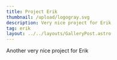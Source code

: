 ```yaml
---
title: Project Erik
thumbnail: /upload/logogray.svg
description: Very nice project for Erik
tag: erik
layout: ../../layouts/GalleryPost.astro
---
```

Another very nice project for Erik